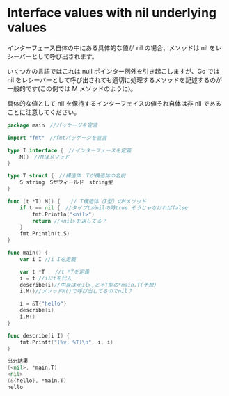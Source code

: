 # Interface values with nil underlying values

インターフェース自体の中にある具体的な値が nil の場合、メソッドは nil をレシーバーとして呼び出されます。

いくつかの言語ではこれは null ポインター例外を引き起こしますが、Go では nil をレシーバーとして呼び出されても適切に処理するメソッドを記述するのが一般的です(この例では M メソッドのように)。

具体的な値として nil を保持するインターフェイスの値それ自体は非 nil であることに注意してください。<br>

```go
package main　//パッケージを宣言

import "fmt"　//fmtパッケージを宣言

type I interface {　//インターフェースを定義
	M()　//Mはメソッド
}

type T struct {　//構造体　Tが構造体の名前
	S string　Sがフィールド　string型
}

func (t *T) M() {　　// T構造体（T型）のMメソッド
	if t == nil {　//タイプtがnilの時true そうじゃなければfalse
		fmt.Println("<nil>")
		return //<nil>を返してる？
	}
	fmt.Println(t.S) 
}

func main() {
	var i I //i Iを定義

	var t *T　　//t *Tを定義
	i = t //iにtを代入
	describe(i)//中身は<nil>,と＊T型の*main.T(予想)
	i.M()//メソッドM()で呼び出してるのでnil？

	i = &T{"hello"}
	describe(i)
	i.M()
}

func describe(i I) {
	fmt.Printf("(%v, %T)\n", i, i)
}

出力結果
(<nil>, *main.T)
<nil>
(&{hello}, *main.T)
hello
```
